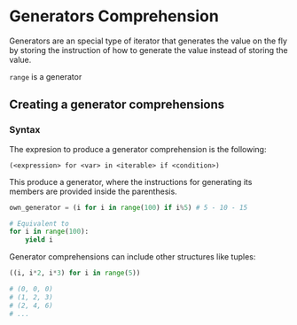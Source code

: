 # Generators Comprehension

Generators are an special type of iterator that generates the value on the fly
by storing the instruction of how to generate the value instead of storing the
value.

`range` is a generator

## Creating a generator comprehensions

### Syntax

The expresion to produce a generator comprehension is the following:

```
(<expression> for <var> in <iterable> if <condition>)
```

This produce a generator, where the instructions for generating its members are
provided inside the parenthesis.

```py
own_generator = (i for i in range(100) if i%5) # 5 - 10 - 15

# Equivalent to
for i in range(100):
    yield i
```

Generator comprehensions can include other structures like tuples:

```py
((i, i*2, i*3) for i in range(5))

# (0, 0, 0)
# (1, 2, 3)
# (2, 4, 6)
# ...
```

